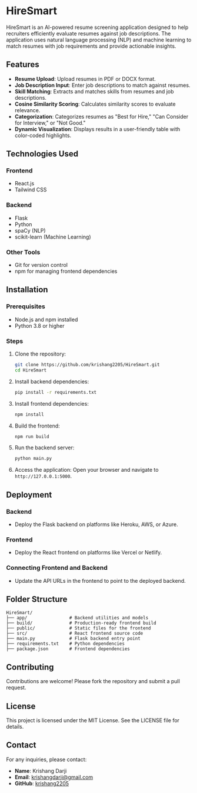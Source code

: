 # HireSmart

HireSmart is an AI-powered resume screening application designed to help recruiters efficiently evaluate resumes against job descriptions. The application uses natural language processing (NLP) and machine learning to match resumes with job requirements and provide actionable insights.

## Features

- **Resume Upload**: Upload resumes in PDF or DOCX format.
- **Job Description Input**: Enter job descriptions to match against resumes.
- **Skill Matching**: Extracts and matches skills from resumes and job descriptions.
- **Cosine Similarity Scoring**: Calculates similarity scores to evaluate relevance.
- **Categorization**: Categorizes resumes as "Best for Hire," "Can Consider for Interview," or "Not Good."
- **Dynamic Visualization**: Displays results in a user-friendly table with color-coded highlights.

## Technologies Used

### Frontend
- React.js
- Tailwind CSS

### Backend
- Flask
- Python
- spaCy (NLP)
- scikit-learn (Machine Learning)

### Other Tools
- Git for version control
- npm for managing frontend dependencies

## Installation

### Prerequisites
- Node.js and npm installed
- Python 3.8 or higher

### Steps

1. Clone the repository:
   ```bash
   git clone https://github.com/krishang2205/HireSmart.git
   cd HireSmart
   ```

2. Install backend dependencies:
   ```bash
   pip install -r requirements.txt
   ```

3. Install frontend dependencies:
   ```bash
   npm install
   ```

4. Build the frontend:
   ```bash
   npm run build
   ```

5. Run the backend server:
   ```bash
   python main.py
   ```

6. Access the application:
   Open your browser and navigate to `http://127.0.0.1:5000`.

## Deployment

### Backend
- Deploy the Flask backend on platforms like Heroku, AWS, or Azure.

### Frontend
- Deploy the React frontend on platforms like Vercel or Netlify.

### Connecting Frontend and Backend
- Update the API URLs in the frontend to point to the deployed backend.

## Folder Structure

```
HireSmart/
├── app/                # Backend utilities and models
├── build/              # Production-ready frontend build
├── public/             # Static files for the frontend
├── src/                # React frontend source code
├── main.py             # Flask backend entry point
├── requirements.txt    # Python dependencies
├── package.json        # Frontend dependencies
```

## Contributing

Contributions are welcome! Please fork the repository and submit a pull request.

## License

This project is licensed under the MIT License. See the LICENSE file for details.

## Contact

For any inquiries, please contact:
- **Name**: Krishang Darji
- **Email**: krishangdarji@gmail.com
- **GitHub**: [krishang2205](https://github.com/krishang2205)
